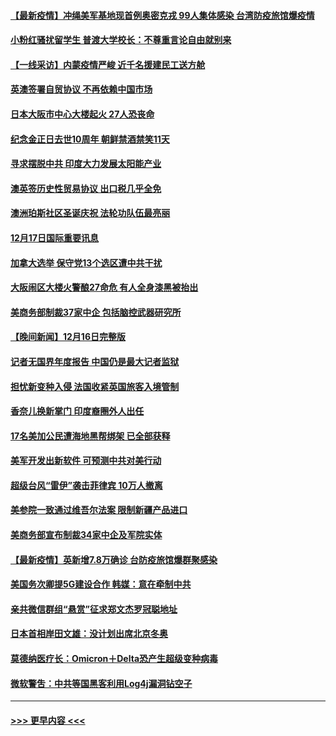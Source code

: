 #### [【最新疫情】冲绳美军基地现首例奥密克戎 99人集体感染 台湾防疫旅馆爆疫情](../pages/prog202/a103296785.md?t=12180200) 
#### [小粉红骚扰留学生 普渡大学校长：不尊重言论自由就别来](../pages/prog202/a103296768.md?t=12180200) 
#### [【一线采访】内蒙疫情严峻 近千名援建民工送方舱](../pages/prog202/a103296758.md?t=12180200) 
#### [英澳签署自贸协议 不再依赖中国市场](../pages/prog202/a103296771.md?t=12180200) 
#### [日本大阪市中心大楼起火 27人恐丧命](../pages/prog202/a103296710.md?t=12180200) 
#### [纪念金正日去世10周年 朝鲜禁酒禁笑11天](../pages/prog202/a103296613.md?t=12180200) 
#### [寻求摆脱中共 印度大力发展太阳能产业](../pages/prog202/a103296605.md?t=12180200) 
#### [澳英签历史性贸易协议 出口税几乎全免](../pages/prog202/a103296598.md?t=12180200) 
#### [澳洲珀斯社区圣诞庆祝 法轮功队伍最亮丽](../pages/prog202/a103296527.md?t=12180200) 
#### [12月17日国际重要讯息](../pages/prog202/a103296525.md?t=12180200) 
#### [加拿大选举 保守党13个选区遭中共干扰](../pages/prog202/a103296454.md?t=12180200) 
#### [大阪闹区大楼火警酿27命危 有人全身漆黑被抬出](../pages/prog202/a103296402.md?t=12180200) 
#### [美商务部制裁37家中企 包括脑控武器研究所](../pages/prog202/a103296133.md?t=12180200) 
#### [【晚间新闻】12月16日完整版](../pages/prog202/a103296304.md?t=12180200) 
#### [记者无国界年度报告 中国仍是最大记者监狱](../pages/prog202/a103296007.md?t=12180200) 
#### [担忧新变种入侵 法国收紧英国旅客入境管制](../pages/prog202/a103296097.md?t=12180200) 
#### [香奈儿换新掌门 印度裔圈外人出任](../pages/prog202/a103296104.md?t=12180200) 
#### [17名美加公民遭海地黑帮绑架 已全部获释](../pages/prog202/a103296106.md?t=12180200) 
#### [美军开发出新软件 可预测中共对美行动](../pages/prog202/a103296062.md?t=12180200) 
#### [超级台风“雷伊”袭击菲律宾 10万人撤离](../pages/prog202/a103295968.md?t=12180200) 
#### [美参院一致通过维吾尔法案 限制新疆产品进口](../pages/prog202/a103295799.md?t=12180200) 
#### [美商务部宣布制裁34家中企及军院实体](../pages/prog202/a103295711.md?t=12180200) 
#### [【最新疫情】英新增7.8万确诊 台防疫旅馆爆群聚感染](../pages/prog202/a103295742.md?t=12180200) 
#### [美国务次卿提5G建设合作 韩媒：意在牵制中共](../pages/prog202/a103295693.md?t=12180200) 
#### [亲共微信群组“悬赏”征求郑文杰罗冠聪地址](../pages/prog202/a103295721.md?t=12180200) 
#### [日本首相岸田文雄：没计划出席北京冬奥](../pages/prog202/a103295719.md?t=12180200) 
#### [莫德纳医疗长：Omicron＋Delta恐产生超级变种病毒](../pages/prog202/a103295683.md?t=12180200) 
#### [微软警吿：中共等国黑客利用Log4j漏洞钻空子](../pages/prog202/a103295626.md?t=12180200) 

----
#### [ >>> 更早内容 <<< ](../indexes/prog202-earlier.md)
